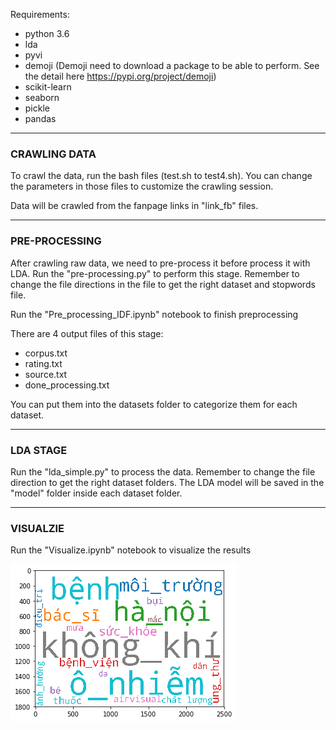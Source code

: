 Requirements:
- python 3.6
- lda
- pyvi
- demoji
(Demoji need to download a package to be able to perform. See the detail here https://pypi.org/project/demoji)
- scikit-learn
- seaborn
- pickle
- pandas
____________________________________________

### CRAWLING DATA

To crawl the data, run the bash files (test.sh to test4.sh).
You can change the parameters in those files to customize the crawling session.

Data will be crawled from the fanpage links in "link_fb" files.

____________________________________________

### PRE-PROCESSING

After crawling raw data, we need to pre-process it before process it with LDA.
Run the "pre-processing.py" to perform this stage.
Remember to change the file directions in the file to get the right dataset and stopwords file.

Run the "Pre_processing_IDF.ipynb" notebook to finish preprocessing

There are 4 output files of this stage:
- corpus.txt
- rating.txt
- source.txt
- done_processing.txt 

You can put them into the datasets folder to categorize them for each dataset.
____________________________________________

### LDA STAGE

Run the "lda_simple.py" to process the data.
Remember to change the file direction to get the right dataset folders. 
The LDA model will be saved in the "model" folder inside each dataset folder.


____________________________________________

### VISUALZIE 

Run the "Visualize.ipynb" notebook to visualize the results

![Image description](https://github.com/vietdelta/TopicModelling/blob/master/Data-Media-Oct/Fig/WordCloud-topic3.png)

